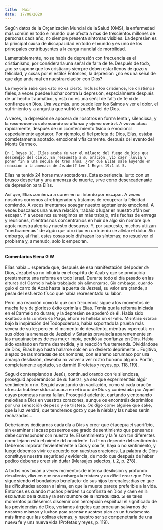 ```yaml
---
title:  Huir
date:  17/08/2020
---
```


Según datos de la Organización Mundial de la Salud (OMS), la enfermedad más común en todo el mundo, que afecta a más de trescientos millones de personas cada año, no siempre presenta síntomas visibles. La depresión es la principal causa de discapacidad en todo el mundo y es uno de los principales contribuyentes a la carga mundial de morbilidad.

Lamentablemente, no se habla de depresión con frecuencia en el cristianismo, por considerarla una señal de falta de fe. Después de todo, ¿no se supone que los cristianos siempre deben estar llenos de gozo y felicidad, y cosas por el estilo? Entonces, la depresión, ¿no es una señal de que algo anda mal en nuestra relación con Dios?

La mayoría sabe que esto no es cierto. Incluso los cristianos, los cristianos fieles, a veces pueden luchar contra la depresión, especialmente después de un hecho traumático, y esto no es una señal de falta de fe ni de confianza en Dios. Una vez más, uno puede leer los Salmos y ver el dolor, el sufrimiento y la angustia que sufrió el pueblo fiel de Dios.

A veces, la depresión se apodera de nosotros en forma lenta y silenciosa, y la reconocemos solo cuando se afianza y ejerce control. A veces ataca rápidamente, después de un acontecimiento físico o emocional especialmente agotador. Por ejemplo, el fiel profeta de Dios, Elías, estaba completamente agotado, emocional y físicamente, después del evento del Monte Carmelo.

`En 1 Reyes 18, Elías acaba de ver el milagro del fuego de Dios que descendió del cielo. En respuesta a su oración, vio caer lluvia y poner fin a una sequía de tres años. ¿Por qué Elías sale huyendo en reacción a la amenaza de Jezabel? Lee 1 Reyes 19:1 al 5.`

Elías ha tenido 24 horas muy agotadoras. Esta experiencia, junto con un brusco despertar y una amenaza de muerte, sirve como desencadenante de depresión para Elías.

Así que, Elías comienza a correr en un intento por escapar. A veces nosotros corremos al refrigerador y tratamos de recuperar la felicidad comiendo. A veces intentamos sosegar nuestro agotamiento emocional. A veces buscamos una nueva relación, trabajo o lugar en nuestro afán por escapar. Y a veces nos sumergimos en más trabajo, más fechas de entrega y reuniones, mientras nos concentramos en huir de algo sin nombre que agota nuestra alegría y nuestro descanso. Y, por supuesto, muchos utilizan “medicamentos” de algún que otro tipo en un intento de aliviar el dolor. Sin embargo, al final, estas cosas solo disfrazan los síntomas; no resuelven el problema y, a menudo, solo lo empeoran.

---

#### Comentarios Elena G.W

Elías había… esperado que, después de esa manifestación del poder de Dios, Jezabel ya no influiría en el espíritu de Acab y que se produciría prestamente una reforma en todo Israel. Durante todo el día pasado en las alturas del Carmelo había trabajado sin alimentarse. Sin embargo, cuando guio el carro de Acab hasta la puerta de Jezreel, su valor era grande, a pesar del esfuerzo físico que había representado su labor.

Pero una reacción como la que con frecuencia sigue a los momentos de mucha fe y de glorioso éxito oprimía a Elías. Temía que la reforma iniciada en el Carmelo no durase; y la depresión se apoderó de él. Había sido exaltado a la cumbre de Pisga; ahora se hallaba en el valle. Mientras estaba bajo la inspiración del Todopoderoso, había soportado la prueba más severa de su fe; pero en el momento de desaliento, mientras repercutía en sus oídos la amenaza de Jezabel y Satanás prevalecía aparentemente en las maquinaciones de esa mujer impía, perdió su confianza en Dios. Había sido exaltado en forma desmedida, y la reacción fue tremenda. Olvidándose de Dios, Elías huyó hasta hallarse solo en un desierto deprimente… Fugitivo, alejado de las moradas de los hombres, con el ánimo abrumado por una amarga desilusión, deseaba no volver a ver rostro humano alguno. Por fin, completamente agotado, se durmió (Profetas y reyes, pp. 118, 119).

Seguid contemplando a Jesús, continuad orando con fe silenciosa, proseguid apoderándoos de su fuerza, ya sea que experimentéis algún sentimiento o no. Seguid avanzando sin vacilación, como si cada oración ofrecida hubiese sido colocada en el trono de Dios y contestada por Aquel cuyas promesas nunca fallan. Proseguid adelante, cantando y entonando melodías a Dios en vuestros corazones, aunque os encontréis deprimidos por una sensación de peso y de tristeza. Os digo como alguien que sabe, que la luz vendrá, que tendremos gozo y que la niebla y las nubes serán rechazadas…

Deberíamos dedicarnos cada día a Dios y creer que él acepta el sacrificio, sin examinar si acaso poseemos ese grado de sentimiento que pensamos debe corresponder con nuestra fe. El sentimiento y la fe son tan diferentes como lejano está el oriente del occidente. La fe no depende del sentimiento. Debemos implorar fervientemente a Dios y con fe, haya o no sentimiento, y luego debemos vivir de acuerdo con nuestras oraciones. La palabra de Dios constituye nuestra seguridad y evidencia, de modo que después de haber pedido debemos creer sin dudar (Mensajes selectos, t. 2, p. 278).

A todos nos tocan a veces momentos de intensa desilusión y profundo desaliento, días en que nos embarga la tristeza y es difícil creer que Dios sigue siendo el bondadoso benefactor de sus hijos terrenales; días en que las dificultades acosan al alma, en que la muerte parece preferible a la vida. Entonces es cuando muchos pierden su confianza en Dios y caen en la esclavitud de la duda y la servidumbre de la incredulidad. Si en tales momentos pudiésemos discernir con percepción espiritual el significado de las providencias de Dios, veríamos ángeles que procuran salvarnos de nosotros mismos y luchan para asentar nuestros pies en un fundamento más firme que las colinas eternas; y nuestro ser se compenetraría de una nueva fe y una nueva vida (Profetas y reyes, p. 119).